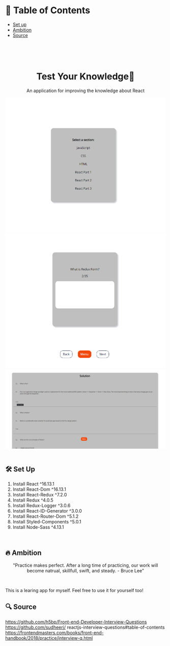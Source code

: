 # 📄 Table of Contents

- [Set up](#setup)
- [Ambition](#ambition)
- [Source](#source)

</br>
</br>
</br>

<h1 align="center">
 Test Your Knowledge🌱
</h1>
<p align="center">
An application for improving the knowledge about React
</p>
<div align="center">
  <img alt="Logo" src="./readMe/img1.png" />
   <img alt="Logo" src="./readMe/img2.png" />
    <img alt="Logo" src="./readMe/img3.png" />
</div>

</br>

## <div name="setup"> 🛠 Set Up </div>

1. Install React ^16.13.1
2. Install React-Dom ^16.13.1
3. Install React-Redux ^7.2.0
4. Install Redux ^4.0.5
5. Install Redux-Logger ^3.0.6
6. Install React-ID-Generator ^3.0.0
7. Install React-Router-Dom ^5.1.2
8. Install Styled-Components ^5.0.1
9. Install Node-Sass ^4.13.1

</br>

## <div name="ambition"> 🔥 Ambition </div>

<p align="center">
"Practice makes perfect. After a long time of practicing, our work will become natrual, skillfull, swift, and steady. - Bruce Lee"
</p>

</br>

<p>This is a learing app for myself. Feel free to use it for yourself too!</p>

## <div name="source"> 🔍 Source </div>

<a href="https://github.com/h5bp/Front-end-Developer-Interview-Questions">https://github.com/h5bp/Front-end-Developer-Interview-Questions</a></br>
<a href="https://github.com/sudheerj/reactjs-interview-questions#table-of-contents">https://github.com/sudheerj/
reactjs-interview-questions#table-of-contents</a></br>
<a href="https://frontendmasters.com/books/front-end-handbook/2018/practice/interview-q.html">https://frontendmasters.com/books/front-end-handbook/2018/practice/interview-q.html</a>